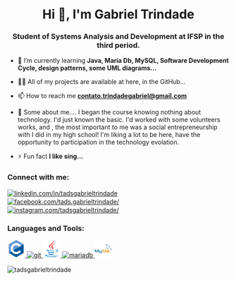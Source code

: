 <h1 align="center">Hi 👋, I'm Gabriel Trindade</h1>
<h3 align="center">Student of Systems Analysis and Development at IFSP in the third period.</h3>

- 🌱 I’m currently learning **Java, Maria Db, MySQL, Software Development Cycle, design patterns, some UML diagrams...**

- 👨‍💻 All of my projects are available at here, in the GitHub...

- 📫 How to reach me **contato.trindadegabriel@gmail.com**

- 📄 Some about me.... I began the course knowing nothing about technology. I'd just known the basic. I'd worked with some volunteers works, and , the most important to me was a social entrepreneurship with I did in my high school! I'm liking a lot to be here, have the opportunity to participation in the technology evolation.

- ⚡ Fun fact **I like sing...**

<h3 align="left">Connect with me:</h3>
<p align="left">
<a href="https://linkedin.com/in/linkedin.com/in/tadsgabrieltrindade" target="blank"><img align="center" src="https://raw.githubusercontent.com/rahuldkjain/github-profile-readme-generator/master/src/images/icons/Social/linked-in-alt.svg" alt="linkedin.com/in/tadsgabrieltrindade" height="30" width="40" /></a>
<a href="https://fb.com/facebook.com/tads.gabrieltrindade/" target="blank"><img align="center" src="https://raw.githubusercontent.com/rahuldkjain/github-profile-readme-generator/master/src/images/icons/Social/facebook.svg" alt="facebook.com/tads.gabrieltrindade/" height="30" width="40" /></a>
<a href="https://instagram.com/instagram.com/tadsgabrieltrindade/" target="blank"><img align="center" src="https://raw.githubusercontent.com/rahuldkjain/github-profile-readme-generator/master/src/images/icons/Social/instagram.svg" alt="instagram.com/tadsgabrieltrindade/" height="30" width="40" /></a>
</p>

<h3 align="left">Languages and Tools:</h3>
<p align="left"> <a href="https://www.cprogramming.com/" target="_blank"> <img src="https://raw.githubusercontent.com/devicons/devicon/master/icons/c/c-original.svg" alt="c" width="40" height="40"/> </a> <a href="https://git-scm.com/" target="_blank"> <img src="https://www.vectorlogo.zone/logos/git-scm/git-scm-icon.svg" alt="git" width="40" height="40"/> </a> <a href="https://www.java.com" target="_blank"> <img src="https://raw.githubusercontent.com/devicons/devicon/master/icons/java/java-original.svg" alt="java" width="40" height="40"/> </a> <a href="https://mariadb.org/" target="_blank"> <img src="https://www.vectorlogo.zone/logos/mariadb/mariadb-icon.svg" alt="mariadb" width="40" height="40"/> </a> <a href="https://www.mysql.com/" target="_blank"> <img src="https://raw.githubusercontent.com/devicons/devicon/master/icons/mysql/mysql-original-wordmark.svg" alt="mysql" width="40" height="40"/> </a> </p>


<p><img align="center" src="https://github-readme-stats.vercel.app/api/top-langs?username=tadsgabrieltrindade&show_icons=true&theme=dracula&locale=en&layout=compact" alt="tadsgabrieltrindade" /></p>
